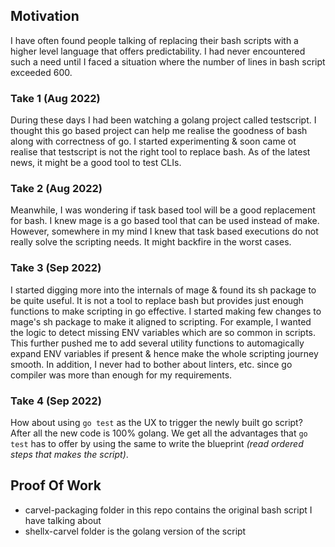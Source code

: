 ## Motivation
I have often found people talking of replacing their bash scripts with a higher level language 
that offers predictability. I had never encountered such a need until I faced a situation
where the number of lines in bash script exceeded 600. 

### Take 1 (Aug 2022)
During these days I had been watching a golang project called testscript. I thought this go based 
project can help me realise the goodness of bash along with correctness of go. I started 
experimenting & soon came ot realise that testscript is not the right tool to replace bash. As of
the latest news, it might be a good tool to test CLIs.

### Take 2 (Aug 2022)
Meanwhile, I was wondering if task based tool will be a good replacement for bash. I knew mage is 
a go based tool that can be used instead of make. However, somewhere in my mind I knew that task
based executions do not really solve the scripting needs. It might backfire in the worst cases.

### Take 3 (Sep 2022)
I started digging more into the internals of mage & found its sh package to be quite useful. It is
not a tool to replace bash but provides just enough functions to make scripting in go effective.
I started making few changes to mage's sh package to make it aligned to scripting. For example,
I wanted the logic to detect missing ENV variables which are so common in scripts. This further
pushed me to add several utility functions to automagically expand ENV variables if present &
hence make the whole scripting journey smooth. In addition, I never had to bother about linters,
etc. since go compiler was more than enough for my requirements.

### Take 4 (Sep 2022)
How about using `go test` as the UX to trigger the newly built go script? After all the new code
is 100% golang. We get all the advantages that `go test` has to offer by using the same to write
the blueprint _(read ordered steps that makes the script)_.

## Proof Of Work
- carvel-packaging folder in this repo contains the original bash script I have talking about
- shellx-carvel folder is the golang version of the script
